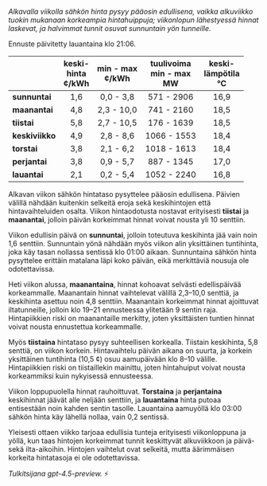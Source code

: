 *Alkavalla viikolla sähkön hinta pysyy pääosin edullisena, vaikka alkuviikko tuokin mukanaan korkeampia hintahuippuja; viikonlopun lähestyessä hinnat laskevat, ja halvimmat tunnit osuvat sunnuntain yön tunneille.*

Ennuste päivitetty lauantaina klo 21:06.

|              | keski-<br>hinta<br>¢/kWh | min - max<br>¢/kWh | tuulivoima<br>min - max<br>MW | keski-<br>lämpötila<br>°C |
|:-------------|:----------------:|:----------------:|:-------------:|:-------------:|
| **sunnuntai**   |        1,6       |      0,0 - 3,8     |         571 - 2906        |          16,9        |
| **maanantai**   |        4,8       |      2,3 - 10,0    |         741 - 2160        |          18,5        |
| **tiistai**     |        5,8       |      2,7 - 10,5    |         176 - 1639        |          18,5        |
| **keskiviikko** |        4,9       |      2,8 - 8,6     |        1066 - 1553        |          18,4        |
| **torstai**     |        3,8       |      2,1 - 6,2     |        1018 - 1613        |          18,4        |
| **perjantai**   |        3,8       |      0,9 - 5,7     |         887 - 1345        |          17,0        |
| **lauantai**    |        2,1       |      0,2 - 5,4     |        1052 - 2240        |          16,8        |

Alkavan viikon sähkön hintataso pysyttelee pääosin edullisena. Päivien välillä nähdään kuitenkin selkeitä eroja sekä keskihintojen että hintavaihteluiden osalta. Viikon hintaodotusta nostavat erityisesti **tiistai** ja **maanantai**, jolloin päivän korkeimmat hinnat voivat nousta yli 10 senttiin.

Viikon edullisin päivä on **sunnuntai**, jolloin toteutuva keskihinta jää vain noin 1,6 senttiin. Sunnuntain yönä nähdään myös viikon alin yksittäinen tuntihinta, joka käy tasan nollassa sentissä klo 01:00 aikaan. Sunnuntaina sähkön hinta pysyttelee erittäin matalana läpi koko päivän, eikä merkittäviä nousuja ole odotettavissa.

Heti viikon alussa, **maanantaina**, hinnat kohoavat selvästi edellispäivää korkeammalle. Maanantain hinnat vaihtelevat välillä 2,3–10,0 senttiä, ja keskihinta asettuu noin 4,8 senttiin. Maanantain korkeimmat hinnat ajoittuvat iltatunneille, jolloin klo 19–21 ennusteessa ylitetään 9 sentin raja. Hintapiikkien riski on maanantaille merkitty, joten yksittäisten tuntien hinnat voivat nousta ennustettua korkeammalle.

Myös **tiistaina** hintataso pysyy suhteellisen korkealla. Tiistain keskihinta, 5,8 senttiä, on viikon korkein. Hintavaihtelu päivän aikana on suurta, ja korkein yksittäinen tuntihinta (10,5 ¢) osuu aamupäivään klo 8–10 välille. Hintapiikkien riski on tiistaillekin mainittu, joten hintahuiput voivat nousta korkeammiksi kuin nykyisessä ennusteessa.

Viikon loppupuolella hinnat rauhoittuvat. **Torstaina** ja **perjantaina** keskihinnat jäävät alle neljään senttiin, ja **lauantaina** hinta putoaa entisestään noin kahden sentin tasolle. Lauantaina aamuyöllä klo 03:00 sähkön hinta käy lähellä nollaa, vain 0,2 sentissä.

Yleisesti ottaen viikko tarjoaa edullisia tunteja erityisesti viikonloppuna ja yöllä, kun taas hintojen korkeimmat tunnit keskittyvät alkuviikkoon ja päivä- sekä ilta-aikoihin. Hintojen vaihtelut ovat selkeitä, mutta äärimmäisen korkeita hintatasoja ei ole odotettavissa.

*Tulkitsijana gpt-4.5-preview.* ⚡
